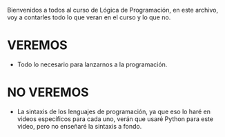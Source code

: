 Bienvenidos a todos al curso de Lógica de Programación, en este archivo, voy a contarles todo lo que veran en el curso y lo que no.

# VEREMOS

- Todo lo necesario para lanzarnos a la programación.

# NO VEREMOS

- La sintaxis de los lenguajes de programación, ya que eso lo haré en videos específicos para cada uno, verán que usaré Python para este video, pero no enseñaré la sintaxis a fondo.
